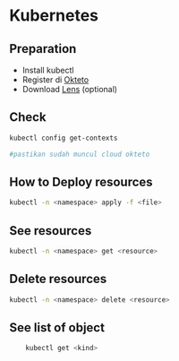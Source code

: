 # Kubernetes

## Preparation

- Install kubectl
- Register di [Okteto](https://cloud.okteto.com/#/login)
- Download [Lens](https://k8slens.dev/) (optional)

## Check

```bash
kubectl config get-contexts

#pastikan sudah muncul cloud okteto
```

## How to Deploy resources

```bash
kubectl -n <namespace> apply -f <file>
```

## See resources

```bash
kubectl -n <namespace> get <resource>
```

## Delete resources

```bash
kubectl -n <namespace> delete <resource>
```

## See list of object
```bash
    kubectl get <kind>
```